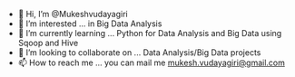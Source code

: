 - 👋 Hi, I’m @Mukeshvudayagiri
- 👀 I’m interested ... in Big Data Analysis
- 🌱 I’m currently learning ... Python for Data Analysis and Big Data using Sqoop and Hive
- 💞️ I’m looking to collaborate on ... Data Analysis/Big Data projects  
- 📫 How to reach me ... you can mail me mukesh.vudayagiri@gmail.com

<!---
Mukeshvudayagiri/Mukeshvudayagiri is a ✨ special ✨ repository because its `README.md` (this file) appears on your GitHub profile.
You can click the Preview link to take a look at your changes.
--->
